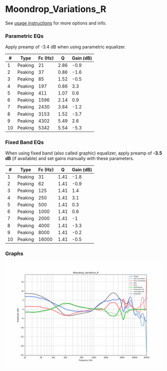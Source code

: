 # Moondrop_Variations_R
See [usage instructions](https://github.com/jaakkopasanen/AutoEq#usage) for more options and info.

### Parametric EQs
Apply preamp of -3.4 dB when using parametric equalizer.

|   # | Type    |   Fc (Hz) |    Q |   Gain (dB) |
|-----|---------|-----------|------|-------------|
|   1 | Peaking |        21 | 2.86 |        -0.9 |
|   2 | Peaking |        37 | 0.86 |        -1.6 |
|   3 | Peaking |        85 | 1.52 |        -0.5 |
|   4 | Peaking |       197 | 0.86 |         3.3 |
|   5 | Peaking |       411 | 1.07 |         0.6 |
|   6 | Peaking |      1596 | 2.14 |         0.9 |
|   7 | Peaking |      2430 | 3.84 |        -1.2 |
|   8 | Peaking |      3153 | 1.52 |        -3.7 |
|   9 | Peaking |      4302 | 5.49 |         2.6 |
|  10 | Peaking |      5342 | 5.54 |        -5.3 |

### Fixed Band EQs
When using fixed band (also called graphic) equalizer, apply preamp of **-3.5 dB** (if available) and set gains manually with these parameters.

|   # | Type    |   Fc (Hz) |    Q |   Gain (dB) |
|-----|---------|-----------|------|-------------|
|   1 | Peaking |        31 | 1.41 |        -1.8 |
|   2 | Peaking |        62 | 1.41 |        -0.9 |
|   3 | Peaking |       125 | 1.41 |         1.4 |
|   4 | Peaking |       250 | 1.41 |         3.1 |
|   5 | Peaking |       500 | 1.41 |         0.3 |
|   6 | Peaking |      1000 | 1.41 |         0.6 |
|   7 | Peaking |      2000 | 1.41 |        -1   |
|   8 | Peaking |      4000 | 1.41 |        -3.3 |
|   9 | Peaking |      8000 | 1.41 |        -0.2 |
|  10 | Peaking |     16000 | 1.41 |        -0.5 |

### Graphs
![](./Moondrop_Variations_R.png)
